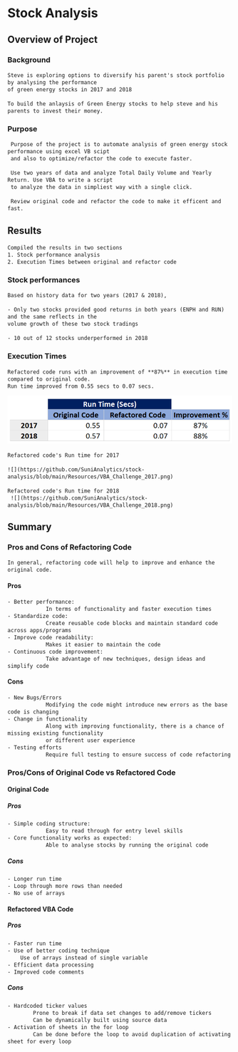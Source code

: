 # Stock Analysis

## Overview of Project

### Background

    Steve is exploring options to diversify his parent's stock portfolio by analysing the performance 
    of green energy stocks in 2017 and 2018

    To build the anlaysis of Green Energy stocks to help steve and his parents to invest their money.
     
### Purpose

     Purpose of the project is to automate analysis of green energy stock performance using excel VB scipt 
     and also to optimize/refactor the code to execute faster.
     
     Use two years of data and analyze Total Daily Volume and Yearly Return. Use VBA to write a script 
     to analyze the data in simpliest way with a single click.

     Review original code and refactor the code to make it efficent and fast.

## Results

    Compiled the results in two sections 
    1. Stock performance analysis
    2. Execution Times between original and refactor code

### Stock performances

    Based on history data for two years (2017 & 2018),

    - Only two stocks provided good returns in both years (ENPH and RUN) and the same reflects in the 
    volume growth of these two stock tradings

    - 10 out of 12 stocks underperformed in 2018

### Execution Times
    
    Refactored code runs with an improvement of **87%** in execution time compared to original code. 
    Run time improved from 0.55 secs to 0.07 secs.
       
   ![](https://github.com/SuniAnalytics/stock-analysis/blob/main/Resources/Screenshot1_RunTimeComparision.png)

    Refactored code's Run time for 2017 
       
    ![](https://github.com/SuniAnalytics/stock-analysis/blob/main/Resources/VBA_Challenge_2017.png)

    Refactored code's Run time for 2018 
     ![](https://github.com/SuniAnalytics/stock-analysis/blob/main/Resources/VBA_Challenge_2018.png) 

## Summary

### Pros and Cons of Refactoring Code

    In general, refactoring code will help to improve and enhance the original code.
    
#### Pros

    - Better performance: 
                In terms of functionality and faster execution times
    - Standardize code: 
                Create reusable code blocks and maintain standard code across apps/programs
    - Improve code readability: 
                Makes it easier to maintain the code
    - Continuous code improvement: 
                Take advantage of new techniques, design ideas and simplify code

#### Cons

    - New Bugs/Errors
                Modifying the code might introduce new errors as the base code is changing
    - Change in functionality
                Along with improving functionality, there is a chance of missing existing functionality 
                or different user experience
    - Testing efforts
                Require full testing to ensure success of code refactoring


### Pros/Cons of Original Code vs Refactored Code

#### Original Code

##### Pros

    - Simple coding structure: 
                Easy to read through for entry level skills
    - Core functionality works as expected: 
                Able to analyse stocks by running the original code


##### Cons

    - Longer run time
    - Loop through more rows than needed
    - No use of arrays


#### Refactored VBA Code

##### Pros

    - Faster run time
    - Use of better coding technique
        Use of arrays instead of single variable 
    - Efficient data processing
    - Improved code comments

##### Cons

    - Hardcoded ticker values
            Prone to break if data set changes to add/remove tickers
            Can be dynamically built using source data
    - Activation of sheets in the for loop
            Can be done before the loop to avoid duplication of activating sheet for every loop
